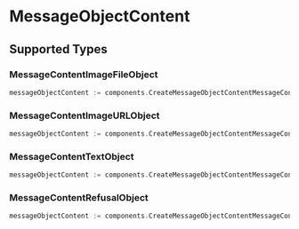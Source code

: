 # MessageObjectContent


## Supported Types

### MessageContentImageFileObject

```go
messageObjectContent := components.CreateMessageObjectContentMessageContentImageFileObject(components.MessageContentImageFileObject{/* values here */})
```

### MessageContentImageURLObject

```go
messageObjectContent := components.CreateMessageObjectContentMessageContentImageURLObject(components.MessageContentImageURLObject{/* values here */})
```

### MessageContentTextObject

```go
messageObjectContent := components.CreateMessageObjectContentMessageContentTextObject(components.MessageContentTextObject{/* values here */})
```

### MessageContentRefusalObject

```go
messageObjectContent := components.CreateMessageObjectContentMessageContentRefusalObject(components.MessageContentRefusalObject{/* values here */})
```

